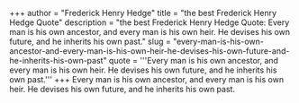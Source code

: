 +++
author = "Frederick Henry Hedge"
title = "the best Frederick Henry Hedge Quote"
description = "the best Frederick Henry Hedge Quote: Every man is his own ancestor, and every man is his own heir. He devises his own future, and he inherits his own past."
slug = "every-man-is-his-own-ancestor-and-every-man-is-his-own-heir-he-devises-his-own-future-and-he-inherits-his-own-past"
quote = '''Every man is his own ancestor, and every man is his own heir. He devises his own future, and he inherits his own past.'''
+++
Every man is his own ancestor, and every man is his own heir. He devises his own future, and he inherits his own past.
